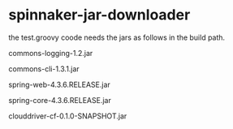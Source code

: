 # spinnaker-jar-downloader

the test.groovy coode needs the jars as follows in the build path.

commons-logging-1.2.jar

commons-cli-1.3.1.jar

spring-web-4.3.6.RELEASE.jar

spring-core-4.3.6.RELEASE.jar

clouddriver-cf-0.1.0-SNAPSHOT.jar

